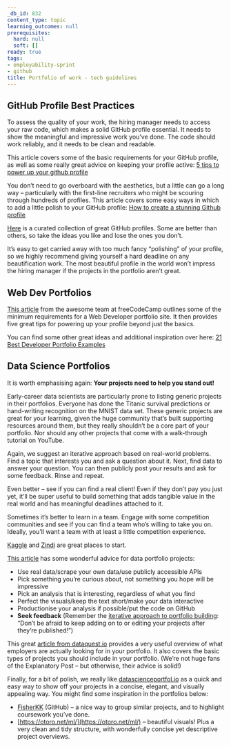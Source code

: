 ```yaml
---
_db_id: 832
content_type: topic
learning_outcomes: null
prerequisites:
  hard: null
  soft: []
ready: true
tags:
- employability-sprint
- github 
title: Portfolio of work - tech guidelines
---
```


## GitHub Profile Best Practices
To assess the quality of your work, the hiring manager needs to access your raw code, which makes a solid GitHub profile essential. It needs to show the meaningful and impressive work you’ve done. The code should work reliably, and it needs to be clean and readable.

This article covers some of the basic requirements for your GitHub profile, as well as some really great advice on keeping your profile active: [5 tips to power up your github profile](https://www.jobsity.com/blog/5-tips-to-power-up-your-github-profile)

You don’t need to go overboard with the aesthetics, but a little can go a long way – particularly with the first-line recruiters who might be scouring through hundreds of profiles. This article covers some easy ways in which to add a little polish to your GitHub profile: [How to create a stunning Github profile](https://community.codenewbie.org/yuridevat/how-to-create-a-stunning-github-profile-1222) 

[Here](https://github.com/abhisheknaiidu/awesome-github-profile-readme#a-little-bit-of-everything-) is a curated collection of great GitHub profiles. Some are better than others, so take the ideas you like and lose the ones you don’t. 

It’s easy to get carried away with too much fancy “polishing” of your profile, so we highly recommend giving yourself a hard deadline on any beautification work. The most beautiful profile in the world won’t impress the hiring manager if the projects in the portfolio aren’t great. 

## Web Dev Portfolios
[This article](https://www.freecodecamp.org/news/level-up-developer-portfolio/) from the awesome team at freeCodeCamp outlines some of the minimum requirements for a Web Developer portfolio site. It then provides five great tips for powering up your profile beyond just the basics.  

You can find some other great ideas and additional inspiration over here: 
[21 Best Developer Portfolio Examples](https://hackernoon.com/21-best-developer-portfolio-examples-p61j31wi)

## Data Science Portfolios
It is worth emphasising again: **Your projects need to help you stand out!** 

Early-career data scientists are particularly prone to listing generic projects in their portfolios. Everyone has done the Titanic survival predictions or hand-writing recognition on the MNIST data set. These generic projects are great for your learning, given the huge community that’s built supporting resources around them, but they really shouldn’t be a core part of your portfolio. Nor should any other projects that come with a walk-through tutorial on YouTube. 

Again, we suggest an iterative approach based on real-world problems. Find a topic that interests you and ask a question about it. Next, find data to answer your question. You can then publicly post your results and ask for some feedback. Rinse and repeat. 

Even better – see if you can find a real client! Even if they don’t pay you just yet, it’ll be super useful to build something that adds tangible value in the real world and has meaningful deadlines attached to it.  

Sometimes it’s better to learn in a team. Engage with some competition communities and see if you can find a team who’s willing to take you on. Ideally, you’ll want a team with at least a little competition experience. 

[Kaggle](https://www.kaggle.com/) and [Zindi](https://zindi.africa/) are great places to start. 

[This article](https://medium.com/@jasonkgoodman/advice-on-building-data-portfolio-projects-c5f96d8a0627) has some wonderful advice for data portfolio projects: 

- Use real data/scrape your own data/use publicly accessible APIs
- Pick something you’re curious about, not something you hope will be impressive
- Pick an analysis that is interesting, regardless of what you find
- Perfect the visuals/keep the text short/make your data interactive
- Productionise your analysis if possible/put the code on GitHub
- **Seek feedback** (Remember the [iterative approach to portfolio building](https://towardsdatascience.com/how-to-build-a-data-science-portfolio-5f566517c79c): “Don’t be afraid to keep adding on to or editing your projects after they’re published!”)

This great [article from dataquest.io](https://www.dataquest.io/blog/build-a-data-science-portfolio/) provides a very useful overview of what employers are actually looking for in your portfolio. It also covers the basic types of projects you should include in your portfolio. (We’re not huge fans of the Explanatory Post – but otherwise, their advice is solid!) 

Finally, for a bit of polish, we really like [datascienceportfol.io](http://datascienceportfol.io) as a quick and easy way to show off your projects in a concise, elegant, and visually appealing way. 
You might find some inspiration in the portfolios below: 

- [FisherKK](https://github.com/FisherKK/F1sherKK-MyRoadToAI) (GitHub) – a nice way to group similar projects, and to highlight coursework you’ve done. 
- [https://otoro.net/ml/](https://otoro.net/ml/) – beautiful visuals! Plus a very clean and tidy structure, with wonderfully concise yet descriptive project overviews.